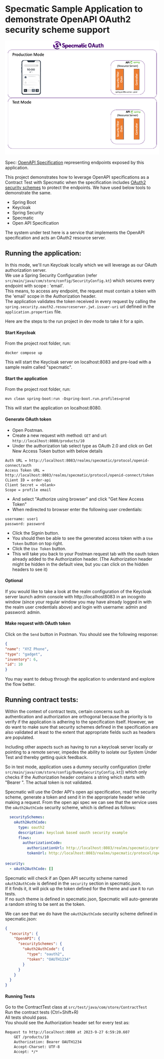 # Specmatic Sample Application to demonstrate OpenAPI OAuth2 security scheme support
![Specmatic Sample Application to demonstrate OpenAPI OAuth2 security scheme support](assets/SpecmaticOAuth.gif)

Spec: [OpenAPI Specification](https://github.com/znsio/specmatic-order-contracts/blob/main/in/specmatic/examples/store/api_order_with_oauth_v1.yaml) representing endpoints exposed by this application.

This project demonstrates how to leverage OpenAPI specifications as a Contract Test with Specmatic when the specification includes [OAuth2 security schemes](https://spec.openapis.org/oas/v3.0.1#security-scheme-object) to protect the endpoints.
We have used below tools to demonstrate the same.
- Spring Boot
- Keycloak
- Spring Security
- Specmatic
- Open API Specification

The system under test here is a service that implements the OpenAPI specification and acts an OAuth2 resource server.

## Running the application:
In this mode, we'll run Keycloak locally which we will leverage as our OAuth authorization server.  
We use a Spring Security Configuration (refer ```src/main/java/com/store/config/SecurityConfig.kt```) which secures every endpoint with scope : 'email'.  
This means, to access any endpoint, the request must contain a token with the 'email' scope in the Authorization header.  
The application validates the token received in every request by calling the ```spring.security.oauth2.resourceserver.jwt.issuer-uri``` url defined in the ```application.properties``` file.  

Here are the steps to the run project in dev mode to take it for a spin.

#### Start Keycloak
From the project root folder, run:

```shell
docker compose up
```
This will start the Keycloak server on localhost:8083 and pre-load with a sample realm called "specmatic".

#### Start the application
From the project root folder, run:

```shell
mvn clean spring-boot:run -Dspring-boot.run.profiles=prod
```
This will start the application on localhost:8080.

#### Generate OAuth token
* Open Postman.  
* Create a new request with method:  ```GET``` and url: ```http://localhost:8080/products/10```  
* Under the authorization tab select type as OAuth 2.0 and click on Get New Access Token button with below details
```
Auth URL = http://localhost:8083/realms/specmatic/protocol/openid-connect/auth
Access Token URL = http://localhost:8083/realms/specmatic/protocol/openid-connect/token
CLient ID = order-api
Client Secret = <blank>
Scope = profile email
```
* And select "Authorize using browser" and click "Get New Access Token"  
* When redirected to browser enter the following user credentials:  
```
username: user1
password: password
```
* Click the Signin button.  
* You should then be able to see the generated access token with a ```Use Token``` button on top right.  
* Click the ```Use Token``` button.  
* This will take you back to your Postman request tab with the oauth token already added to the Authorization header. (The Authorization header might be hidden in the default view, but you can click on the hidden headers to see it)

#### Optional
If you would like to take a look at the realm configuration of the Keycloak server launch admin console with http://localhost8083 in an incognito window (since your regular window you may have already logged in with the realm user credentials above) and login with username: admin and password: admin.

#### Make request with OAuth token
Click on the ```Send``` button in Postman. You should see the following response:  
```json
{
"name": "XYZ Phone",
"type": "gadget",
"inventory": 6,
"id": 10
}
```

You may want to debug through the application to understand and explore the flow better.

## Running contract tests:
Within the context of contract tests, certain concerns such as authentication and authorization are orthogonal because the priority is to verify if the application is adhering to the specification itself.
However, we do want to make sure that security schemes defined in the specification are also validated at least to the extent that appropriate fields such as headers are populated.

Including other aspects such as having to run a keycloak server locally or pointing to a remote server, impedes the ability to isolate our System Under Test and thereby getting quick feedback.

So in test mode, application uses a dummy security configuration ((refer ```src/main/java/com/store/config/DummySecurityConfig.kt```)) which only checks if the Authorization header contains a string which starts with "Bearer ".
The actual token is not validated.

Specmatic will use the Order API's open api specification, read the security scheme, generate a token and send it in the appropriate header while making a request.
From the open api spec we can see that the service uses the ```oAuth2AuthCode``` security scheme, which is defined as follows:
```yaml
  securitySchemes:
    oAuth2AuthCode:
      type: oauth2
      description: keycloak based oauth security example
      flows:
        authorizationCode:
          authorizationUrl: http://localhost:8083/realms/specmatic/protocol/openid-connect/auth
          tokenUrl: http://localhost:8083/realms/specmatic/protocol/openid-connect/token

security:
  - oAuth2AuthCode: []
```

Specmatic will check if an Open API security scheme named ```oAuth2AuthCode``` is defined in the ```security``` section in specmatic.json.  
If it finds it, it will pick up the token defined for the theme and use it to run tests.  
If no such theme is defined in specmatic.json, Specmatic will auto-generate a random string to be sent as the token.  

We can see that we do have the ```oAuth2AuthCode``` security scheme defined in specmatic.json:
```json
{
  "security": {
    "OpenAPI": {
      "securitySchemes": {
        "oAuth2AuthCode": {
          "type": "oauth2",
          "token": "OAUTH1234"
        }
      }
    }
  }
}
```

#### Running Tests
Go to the ContractTest class at ```src/test/java/com/store/ContractTest```  
Run the contract tests (Ctrl+Shift+R)  
All tests should pass.  
You should see the Authorization header set for every test as:
```
Request to http://localhost:8080 at 2023-9-27 6:59:20.607
    GET /products/10
    Authorization: Bearer OAUTH1234
    Accept-Charset: UTF-8
    Accept: */*
```
